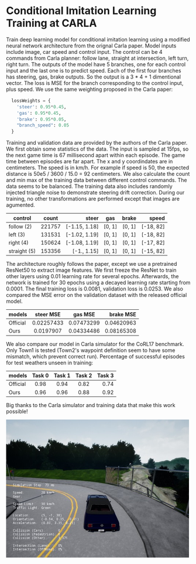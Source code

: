 Conditional Imitation Learning Training at CARLA
===============

Train deep learning model for conditional imitation learning using a modified neural network architecture from the orignal Carla paper. Model inputs include image, car speed and control input. The control can be 4 commands from Carla planner: follow lane, straight at intersection, left turn, right turn. The outputs of the model have 5 branches, one for each control input and the last one is to predict speed. Each of the first four branches has steering, gas, brake outputs. So the output is a 3 * 4 + 1 dimentional vector. The loss is MSE for the branch corresponding to the control input, plus speed. We use the same weighting proposed in the Carla paper:
```python
  lossWeights = {
    'steer': 0.95*0.45,
    'gas': 0.95*0.45,
    'brake': 0.95*0.05,
    "branch_speed": 0.05
  }
```

Training and validation data are provided by the authors of the Carla paper. We first obtain some statistics of the data. The input is sampled at 15fps, so the next game time is 67 millisecond apart within each episode. The game time between episodes are far apart. The x and y coordindates are in centimeters. The speed is in km/h. For example if speed is 50, the expected distance is 50e5 / 3600 / 15.0 = 92 centimeters. We also calculate the count and min max of the training data between different control commands. The data seems to be balanced. The training data also includes randomly injected triangle noise to demonstrate steering drift correction. During our training, no other transformations are performed except that images are agumented.

| control        | count           | steer  | gas  | brake  | speed  |
| ------------- | --- | ---------:|:---------:|:------------:| -----:|
| follow (2)      | 221757 | [-1.15, 1.18] | [0, 1] | [0, 1] | [-18, 82] |
| left (3)      | 131531 | [-1.02, 1.19] | [0, 1] | [0, 1] | [-18, 82] |
| right (4)      | 150624 | [-1.08, 1.19] | [0, 1] | [0, 1] | [-17, 82] |
| straight (5)      | 153356 | [-1., 1.15] | [0, 1] | [0, 1] | [-15, 82] |

The architecture roughly follows the paper, except we use a pretrained ResNet50 to extract image features. We first freeze the ResNet to train other layers using 0.01 learning rate for several epochs. Afterwards, the network is trained for 30 epochs using a decayed learning rate starting from 0.0001. The final training loss is 0.0081, validation loss is 0.0253. We also compared the MSE error on the validation dataset with the released official model.

| models        |  steer MSE  | gas MSE  | brake MSE  |
| ------------- |:-------------:|:-------------:| -----:|
| Official      | 0.02257433 | 0.07473299 | 0.04620963 |
| Ours      | 0.0197907 | 0.04334486 | 0.08165308 |

We also compare our model in Carla simulator for the CoRL17 benchmark. Only Town1 is tested (Town2's waypoint definition seem to have some mismatch, which prevent correct run). Percentage of successful episodes for test weathers unseen in training:

| models        |  Task 0  | Task 1  |  Task 2  | Task 3  |
| -------- |:----------:|:---------:|:-----------:| -----:|
| Official      | 0.98 | 0.94 | 0.82 | 0.74 |
| Ours      | 0.96 | 0.96 | 0.88 | 0.92 |

Big thanks to the Carla simulator and training data that make this work possible!

![alt tag](https://raw.githubusercontent.com/dongwang218/imitation-learning/mytraining/train/simulation.jpg)
